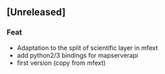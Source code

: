 <a name="unreleased"></a>
## [Unreleased]

### Feat
- Adaptation to the split of scientific layer in mfext
- add python2/3 bindings for mapserverapi
- first version (copy from mfext)

